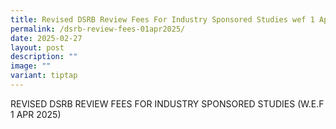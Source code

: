 ```yaml
---
title: Revised DSRB Review Fees For Industry Sponsored Studies wef 1 April 2025
permalink: /dsrb-review-fees-01apr2025/
date: 2025-02-27
layout: post
description: ""
image: ""
variant: tiptap
---
```

<p>REVISED DSRB REVIEW FEES FOR INDUSTRY SPONSORED STUDIES (W.E.F 1 APR 2025)</p>